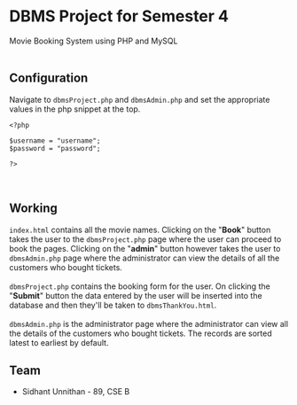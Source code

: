 # DBMS Project for Semester 4
Movie Booking System using PHP and MySQL
<br/>
<br/>
## Configuration
Navigate to `dbmsProject.php` and `dbmsAdmin.php` and set the appropriate values in the php snippet at the top.
```
<?php

$username = "username";
$password = "password";

?>
```
<br/>

## Working
`index.html` contains all the movie names. Clicking on the "**Book**" button takes the user to the `dbmsProject.php` page where the user can proceed to book the pages. Clicking on the "**admin**" button however takes the user to `dbmsAdmin.php` page where the administrator can view the details of all the customers who bought tickets.
</br>
</br>
`dbmsProject.php` contains the booking form for the user. On clicking the "**Submit**" button the data entered by the user will be inserted into the database and then they'll be taken to `dbmsThankYou.html`.
</br>
</br>
`dbmsAdmin.php` is the administrator page where the administrator can view all the details of the customers who bought tickets. The records are sorted latest to earliest by default.


## Team

- Sidhant Unnithan - 89, CSE B